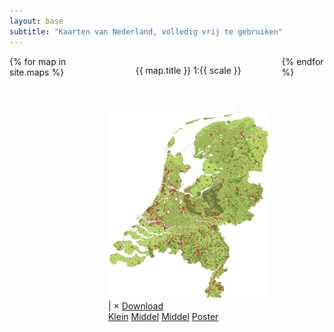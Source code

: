 ```yaml
---
layout: base
subtitle: "Kaarten van Nederland, volledig vrij te gebruiken"
---
```

<section class="section maps">
  <div class="container">
    <div class="columns is-multiline">
      {% for map in site.maps %}
      <div class="column is-half-tablet is-one-third-desktop">
        <div class="card">
          <header class="card-header">
            <p class="card-header-title">
              {{ map.title }} <span class="tag is-light">1:{{ scale }}</span>
            </p>
          </header>
          <div class="card-content">
            <div class="content">
              <img src="img/terrain-thumb.png">
            </div>
          </div>
          <footer class="card-footer download">
            <div href="#" class="card-footer-item">
              <span class="size"></span>
              |
              <span class="width"></span>
              ×
              <span class="height"></span>
              <a href="" class="download button is-small is-link">Download</a>
            </div>
          </footer>
          <footer class="card-footer sizes">
            <a url="klein.com" size="16,5 MB" width="2125" height="2500" href="#" class="card-footer-item example">Klein</a>
            <a url="middel.com" size="38,2 MB" width="4250" height="5000" href="#" class="card-footer-item">Middel</a>
            <a url="middel.com" size="38,2 MB" width="8500" height="10000" href="#" class="card-footer-item">Middel</a>
            <a url="poster.com" size="62,5 MB" width="17000" height="20000" href="#" class="card-footer-item">Poster</a>
          </footer>
        </div>
      </div>
      {% endfor %}
    </div>
  </div>
</section>